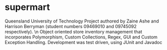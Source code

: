 # supermart
Queensland University of Technology Project authored by Zaine Ashe and Harrison Berryman (student numbers 09469010 and 09745092 respectively). \n Object oriented store inventory management that incorporates Polymorphism, Custom Collections, Regex, GUI and Custom Exception Handling. Development was test driven, using JUnit and Javadoc
